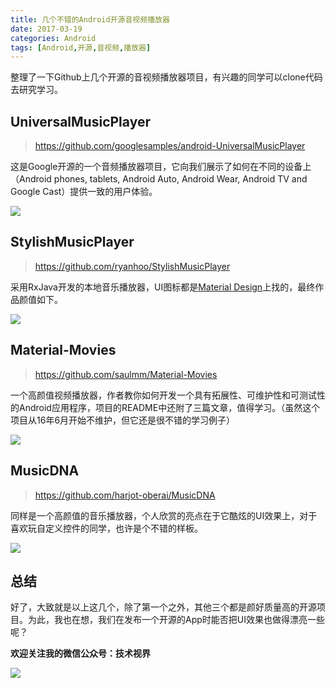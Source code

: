 ```yaml
---
title: 几个不错的Android开源音视频播放器
date: 2017-03-19
categories: Android
tags: [Android,开源,音视频,播放器]
---
```


整理了一下Github上几个开源的音视频播放器项目，有兴趣的同学可以clone代码去研究学习。

<!-- more -->

## UniversalMusicPlayer

> https://github.com/googlesamples/android-UniversalMusicPlayer

这是Google开源的一个音频播放器项目，它向我们展示了如何在不同的设备上（Android phones, tablets, Android Auto, Android Wear, Android TV and Google Cast）提供一致的用户体验。

![](https://diycode.b0.upaiyun.com/photo/2017/da60bc758e5260b2220d017367f254ca.png)

## StylishMusicPlayer

> https://github.com/ryanhoo/StylishMusicPlayer

采用RxJava开发的本地音乐播放器，UI图标都是[Material Design](https://material.io/)上找的，最终作品颜值如下。

![](https://diycode.b0.upaiyun.com/photo/2017/7642700b0fdee6490d8fddf92e97d939.png)

## Material-Movies

> https://github.com/saulmm/Material-Movies

一个高颜值视频播放器，作者教你如何开发一个具有拓展性、可维护性和可测试性的Android应用程序，项目的README中还附了三篇文章，值得学习。（虽然这个项目从16年6月开始不维护，但它还是很不错的学习例子）

![](https://diycode.b0.upaiyun.com/photo/2017/a6bb0c5532070db1ae8c4889475e8f6a.png)

## MusicDNA

> https://github.com/harjot-oberai/MusicDNA

同样是一个高颜值的音乐播放器，个人欣赏的亮点在于它酷炫的UI效果上，对于喜欢玩自定义控件的同学，也许是个不错的样板。

![](https://diycode.b0.upaiyun.com/photo/2017/7ad78cca5e9888cc41e327b748bf920c.png)

## 总结

好了，大致就是以上这几个，除了第一个之外，其他三个都是颜好质量高的开源项目。为此，我也在想，我们在发布一个开源的App时能否把UI效果也做得漂亮一些呢？

**欢迎关注我的微信公众号：技术视界**

![](https://diycode.b0.upaiyun.com/photo/2017/a3fc893f2cf4d4ab33ac32666d00a793.jpg)
